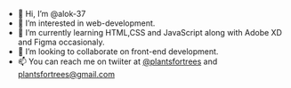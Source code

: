 - 👋 Hi, I’m @alok-37
- 👀 I’m interested in web-development.
- 🌱 I’m currently learning HTML,CSS and JavaScript along with Adobe XD and Figma occasionaly.
- 💞️ I’m looking to collaborate on front-end development.
- 📫 You can reach me on twiiter at [@plantsfortrees](https://twitter.com/plantsfortrees) and plantsfortrees@gmail.com

<!---
alok-37/alok-37 is a ✨ special ✨ repository because its `README.md` (this file) appears on your GitHub profile.
You can click the Preview link to take a look at your changes.
--->
